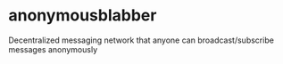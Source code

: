 # anonymousblabber

Decentralized messaging network that anyone can broadcast/subscribe messages anonymously 

